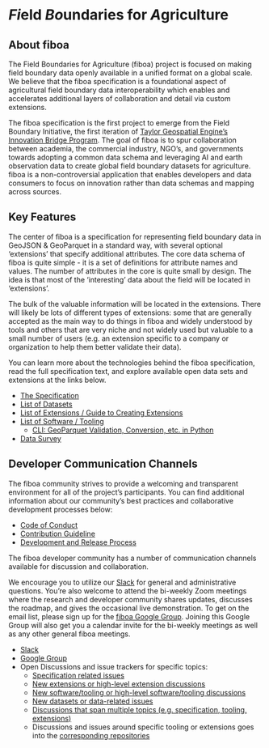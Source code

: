 # *Fi*eld *Bo*undaries for *A*griculture

## About fiboa
The Field Boundaries for Agriculture (fiboa) project is focused on making field boundary data openly available in a unified format on a global scale. We believe that the fiboa specification is a foundational aspect of agricultural field boundary data interoperability which enables and accelerates additional layers of collaboration and detail via custom extensions. 

The fiboa specification is the first project to emerge from the Field Boundary Initiative, the first iteration of [Taylor Geospatial Engine’s Innovation Bridge Program](https://tgengine.org/taylor-geospatial-engines-first-innovation-bridge/). The goal of fiboa is to spur collaboration between academia, the commercial industry, NGO’s, and governments towards adopting a common data schema and leveraging AI and earth observation data to create global field boundary datasets for agriculture. fiboa is a non-controversial application that enables developers and data consumers to focus on innovation rather than data schemas and mapping across sources.

## Key Features
The center of fiboa is a specification for representing field boundary data in GeoJSON & GeoParquet in a standard way, with several optional ‘extensions’ that specify additional attributes. The core data schema of fiboa is quite simple - it is a set of definitions for attribute names and values. The number of attributes in the core is quite small by design. The idea is that most of the ‘interesting’ data about the field will be located in ‘extensions’. 

The bulk of the valuable information will be located in the extensions. There will likely be lots of different types of extensions: some that are generally accepted as the main way to do things in fiboa and widely understood by tools and others that are very niche and not widely used but valuable to a small number of users (e.g. an extension specific to a company or organization to help them better validate their data). 

You can learn more about the technologies behind the fiboa specification, read the full specification text, and explore available open data sets and extensions at the links below.

- [The Specification](https://github.com/fiboa/specification)
- [List of Datasets](https://github.com/fiboa/data)
- [List of Extensions / Guide to Creating Extensions](https://github.com/fiboa/extensions)
- [List of Software / Tooling](https://github.com/fiboa/software)
  - [CLI: GeoParquet Validation, Conversion, etc. in Python](https://github.com/fiboa/cli)
- [Data Survey](https://github.com/fiboa/data-survey) 

## Developer Communication Channels
The fiboa community strives to provide a welcoming and transparent environment for all of the project’s participants. You can find additional information about our community’s best practices and collaborative development processes below:
- [Code of Conduct](https://github.com/fiboa/specification/blob/main/CODE_OF_CONDUCT.md)
- [Contribution Guideline](https://github.com/fiboa/specification/blob/main/CONTRIBUTING.md)
- [Development and Release Process](https://github.com/fiboa/specification/blob/main/process.md)

The fiboa developer community has a number of communication channels available for discussion and collaboration.

We encourage you to utilize our [Slack](https://cloudnativegeo.slack.com/archives/C06ET015VGS) for general and administrative questions.
You’re also welcome to attend the bi-weekly Zoom meetings where the research and developer community shares updates, discusses the roadmap, and gives the occasional live demonstration.
To get on the email list, please sign up for the [fiboa Google Group](https://groups.google.com/a/tgengine.org/g/fiboa).
Joining this Google Group will also get you a calendar invite for the bi-weekly meetings as well as any other general fiboa meetings.

- [Slack](https://cloudnativegeo.slack.com/archives/C06ET015VGS)
- [Google Group](https://groups.google.com/a/tgengine.org/g/fiboa)
- Open Discussions and issue trackers for specific topics:
  - [Specification related issues](https://github.com/fiboa/specification/issues)
  - [New extensions or high-level extension discussions](https://github.com/fiboa/extensions/issues)
  - [New software/tooling or high-level software/tooling discussions](https://github.com/fiboa/software/issues)
  - [New datasets or data-related issues](https://github.com/fiboa/data/issues)
  - [Discussions that span multiple topics (e.g. specification, tooling, extensions)](https://github.com/fiboa/specification/discussions)
  - Discussions and issues around specific tooling or extensions goes into the [corresponding repositories](https://github.com/orgs/fiboa/repositories)
